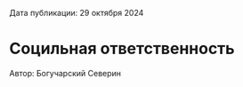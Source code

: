 <span>Дата публикации: 29 октября 2024</span>

Социльная ответственность
=





<span>Автор: Богучарский Северин</span>